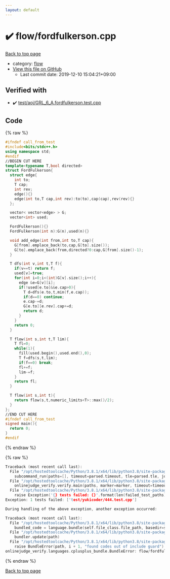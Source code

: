 ```yaml
---
layout: default
---
```


<!-- mathjax config similar to math.stackexchange -->
<script type="text/javascript" async
  src="https://cdnjs.cloudflare.com/ajax/libs/mathjax/2.7.5/MathJax.js?config=TeX-MML-AM_CHTML">
</script>
<script type="text/x-mathjax-config">
  MathJax.Hub.Config({
    TeX: { equationNumbers: { autoNumber: "AMS" }},
    tex2jax: {
      inlineMath: [ ['$','$'] ],
      processEscapes: true
    },
    "HTML-CSS": { matchFontHeight: false },
    displayAlign: "left",
    displayIndent: "2em"
  });
</script>

<script type="text/javascript" src="https://cdnjs.cloudflare.com/ajax/libs/jquery/3.4.1/jquery.min.js"></script>
<script src="https://cdn.jsdelivr.net/npm/jquery-balloon-js@1.1.2/jquery.balloon.min.js" integrity="sha256-ZEYs9VrgAeNuPvs15E39OsyOJaIkXEEt10fzxJ20+2I=" crossorigin="anonymous"></script>
<script type="text/javascript" src="../../assets/js/copy-button.js"></script>
<link rel="stylesheet" href="../../assets/css/copy-button.css" />


# :heavy_check_mark: flow/fordfulkerson.cpp

<a href="../../index.html">Back to top page</a>

* category: <a href="../../index.html#cff5497121104c2b8e0cb41ed2083a9b">flow</a>
* <a href="{{ site.github.repository_url }}/blob/master/flow/fordfulkerson.cpp">View this file on GitHub</a>
    - Last commit date: 2019-12-10 15:04:21+09:00




## Verified with

* :heavy_check_mark: <a href="../../verify/test/aoj/GRL_6_A.fordfulkerson.test.cpp.html">test/aoj/GRL_6_A.fordfulkerson.test.cpp</a>


## Code

<a id="unbundled"></a>
{% raw %}
```cpp
#ifndef call_from_test
#include<bits/stdc++.h>
using namespace std;
#endif
//BEGIN CUT HERE
template<typename T,bool directed>
struct FordFulkerson{
  struct edge{
    int to;
    T cap;
    int rev;
    edge(){}
    edge(int to,T cap,int rev):to(to),cap(cap),rev(rev){}
  };

  vector< vector<edge> > G;
  vector<int> used;

  FordFulkerson(){}
  FordFulkerson(int n):G(n),used(n){}

  void add_edge(int from,int to,T cap){
    G[from].emplace_back(to,cap,G[to].size());
    G[to].emplace_back(from,directed?0:cap,G[from].size()-1);
  }

  T dfs(int v,int t,T f){
    if(v==t) return f;
    used[v]=true;
    for(int i=0;i<(int)G[v].size();i++){
      edge &e=G[v][i];
      if(!used[e.to]&&e.cap>0){
        T d=dfs(e.to,t,min(f,e.cap));
        if(d==0) continue;
        e.cap-=d;
        G[e.to][e.rev].cap+=d;
        return d;
      }
    }
    return 0;
  }

  T flow(int s,int t,T lim){
    T fl=0;
    while(1){
      fill(used.begin(),used.end(),0);
      T f=dfs(s,t,lim);
      if(f==0) break;
      fl+=f;
      lim-=f;
    }
    return fl;
  }

  T flow(int s,int t){
    return flow(s,t,numeric_limits<T>::max()/2);
  }
};
//END CUT HERE
#ifndef call_from_test
signed main(){
  return 0;
}
#endif

```
{% endraw %}

<a id="bundled"></a>
{% raw %}
```cpp
Traceback (most recent call last):
  File "/opt/hostedtoolcache/Python/3.8.1/x64/lib/python3.8/site-packages/onlinejudge_verify/main.py", line 186, in main
    subcommand_run(paths=[], timeout=parsed.timeout, tle=parsed.tle, jobs=parsed.jobs)
  File "/opt/hostedtoolcache/Python/3.8.1/x64/lib/python3.8/site-packages/onlinejudge_verify/main.py", line 64, in subcommand_run
    onlinejudge_verify.verify.main(paths, marker=marker, timeout=timeout, tle=tle, jobs=jobs)
  File "/opt/hostedtoolcache/Python/3.8.1/x64/lib/python3.8/site-packages/onlinejudge_verify/verify.py", line 133, in main
    raise Exception('{} tests failed: {}'.format(len(failed_test_paths), [str(path.relative_to(pathlib.Path.cwd())) for path in failed_test_paths]))
Exception: 1 tests failed: ['test/yukicoder/444.test.cpp']

During handling of the above exception, another exception occurred:

Traceback (most recent call last):
  File "/opt/hostedtoolcache/Python/3.8.1/x64/lib/python3.8/site-packages/onlinejudge_verify/docs.py", line 347, in write_contents
    bundled_code = language.bundle(self.file_class.file_path, basedir=self.cpp_source_path)
  File "/opt/hostedtoolcache/Python/3.8.1/x64/lib/python3.8/site-packages/onlinejudge_verify/languages/cplusplus.py", line 63, in bundle
    bundler.update(path)
  File "/opt/hostedtoolcache/Python/3.8.1/x64/lib/python3.8/site-packages/onlinejudge_verify/languages/cplusplus_bundle.py", line 151, in update
    raise BundleError(path, i + 1, "found codes out of include guard")
onlinejudge_verify.languages.cplusplus_bundle.BundleError: flow/fordfulkerson.cpp: line 5: found codes out of include guard

```
{% endraw %}

<a href="../../index.html">Back to top page</a>

